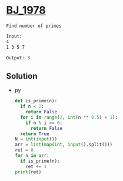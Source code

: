 # [BJ_1978](https://acmicpc.net/problem/1978)

```en
Find number of primes
```

```txt
Input:
4
1 3 5 7

Output: 3
```

## Solution

* py

  ```py
  def is_prime(n):
    if n < 2:
      return False
    for i in range(2, int(n ** 0.5) + 1):
      if n % i == 0:
        return False
    return True
  N = int(input())
  arr = list(map(int, input().split()))
  ret = 0
  for n in arr:
    if is_prime(n):
      ret += 1
  print(ret)
  ```
